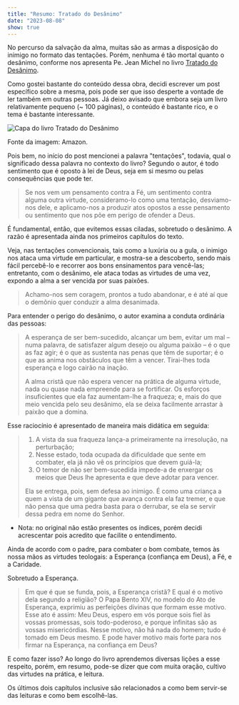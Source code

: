 ```yaml
---
title: "Resumo: Tratado do Desânimo"
date: "2023-08-08"
show: true
---
```


No percurso da salvação da alma, muitas são as armas a disposição do inimigo no formato das tentações. Porém, nenhuma é tão mortal quanto o desânimo, conforme nos apresenta Pe. Jean Michel no livro [Tratado do Desânimo](https://a.co/d/6dtlBpG).

Como gostei bastante do conteúdo dessa obra, decidi escrever um post específico sobre a mesma, pois pode ser que isso desperte a vontade de ler também em outras pessoas. Já deixo avisado que embora seja um livro relativamente pequeno (~ 100 páginas), o conteúdo é bastante rico, e o tema é bastante interessante.

![Capa do livro Tratado do Desânimo](/post-images/resumo-tratado-do-desanimo/tratado-do-desanimo-capa.jpeg "Capa do livro tratado do desânimo")

Fonte da imagem: Amazon.

Pois bem, no início do post mencionei a palavra "tentações", todavia, qual o significado dessa palavra no contexto do livro? Segundo o autor, é todo sentimento que é oposto à lei de Deus, seja em si mesmo ou pelas consequências que pode ter.

> Se nos vem um pensamento contra a Fé, um sentimento contra alguma outra virtude, consideramo-lo como uma tentação, desviamo-nos dele, e aplicamo-nos a produzir atos opostos a esse pensamento ou sentimento que nos põe em perigo de ofender a Deus.

É fundamental, então, que evitemos essas ciladas, sobretudo o desânimo. A razão é apresentada ainda nos primeiros capítulos do texto.

Veja, nas tentações convencionais, tais como a luxúria ou a gula, o inimigo nos ataca uma virtude em particular, e mostra-se a descoberto, sendo mais fácil percebê-lo e recorrer aos bons ensinamentos para vencê-las; entretanto, com o desânimo, ele ataca todas as virtudes de uma vez, expondo a alma a ser vencida por suas paixões.

> Achamo-nos sem coragem, prontos a tudo abandonar, e é até aí que o demônio quer conduzir a alma desanimada.

Para entender o perigo do desânimo, o autor examina a conduta ordinária das pessoas:

> A esperança de ser bem-sucedido, alcançar um bem, evitar um mal – numa palavra, de satisfazer algum desejo ou alguma paixão – é o que as faz agir; é o que as sustenta nas penas que têm de suportar; é o que as anima nos obstáculos que têm a vencer. Tirai-lhes toda esperança e logo cairão na inação.
>
> A alma cristã que não espera vencer na prática de alguma virtude, nada ou quase nada empreende para se fortificar. Os esforços insuficientes que ela faz aumentam-lhe a fraqueza; e, mais do que meio vencida pelo seu desânimo, ela se deixa facilmente arrastar à paixão que a domina.

Esse raciocínio é apresentado de maneira mais didática em seguida:

> 1.  A vista da sua fraqueza lança-a primeiramente na irresolução, na perturbação;
> 2.  Nesse estado, toda ocupada da dificuldade que sente em combater, ela já não vê os princípios que devem guiá-la;
> 3.  O temor de não ser bem-sucedida impede-a de enxergar os meios que Deus lhe apresenta e que deve adotar para vencer.
>
> Ela se entrega, pois, sem defesa ao inimigo. É como uma criança a quem a vista de um gigante que avança contra ela faz tremer, e que não pensa que uma pedra basta para o derrubar, se ela se servir dessa pedra em nome do Senhor.

-   Nota: no original não estão presentes os índices, porém decidi acrescentar pois acredito que facilite o entendimento.

Ainda de acordo com o padre, para combater o bom combate, temos às nossa mãos as virtudes teologais: a Esperança (confiança em Deus), a Fé, e a Caridade.

Sobretudo a Esperança.

> Em que é que se funda, pois, a Esperança cristã? E qual é o motivo dela segundo a religião? O Papa Bento XIV, no modelo do Ato de Esperança, exprimiu as perfeições divinas que formam esse motivo. Esse ato é assim: Meu Deus, espero em vós porque sois fiel às vossas promessas, sois todo-poderoso, e porque infinitas são as vossas misericórdias. Nesse motivo, não há nada do homem; tudo é tomado em Deus mesmo. E pode haver motivo mais forte para nos firmar na Esperança, na confiança em Deus?

E como fazer isso? Ao longo do livro aprendemos diversas lições a esse respeito, porém, em resumo, pode-se dizer que com muita oração, cultivo das virtudes na prática, e leitura.

Os últimos dois capítulos inclusive são relacionados a como bem servir-se das leituras e como bem escolhê-las.
